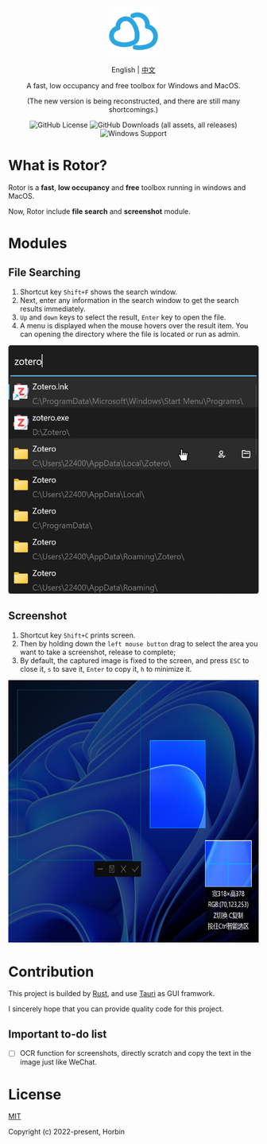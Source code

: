 <p align="center"><a href="https://github.com/Horbin-Magician/rotor-rs" target="_blank" rel="noopener noreferrer"><img width="100" src="./public/assets/logo.png" alt="Rotor logo"></a></p>

<p align="center">
<span>English</span>
<span> | </span>
<a href="doc\README_CN.md">中文</a>
</p>

<p align="center"><span>A fast, low occupancy and free toolbox for Windows and MacOS.</span></p>
<p align="center"><span>(The new version is being reconstructed, and there are still many shortcomings.)</span></p>

<div align="center">

![GitHub License](https://img.shields.io/github/license/Horbin-Magician/rotor)
![GitHub Downloads (all assets, all releases)](https://img.shields.io/github/downloads/Horbin-Magician/rotor/total)
![Windows Support](https://img.shields.io/badge/Windows-0078D6?style=flat&logo=windows&logoColor=white)

</div>

# What is Rotor?

Rotor is a **fast**, **low occupancy** and **free** toolbox running in windows and MacOS.

Now, Rotor include **file search** and **screenshot** module.

# Modules

## File Searching

1. Shortcut key `Shift+F` shows the search window.
2. Next, enter any information in the search window to get the search results immediately.
3. `Up` and `down` keys to select the result, `Enter` key to open the file. 
4. A menu is displayed when the mouse hovers over the result item. You can opening the directory where the file is located or run as admin.

<div align=center>
<img src="./doc/search_demo.png" width="521" height="500"> 
</div>


## Screenshot

1. Shortcut key `Shift+C` prints screen.
2. Then by holding down the `left mouse button` drag to select the area you want to take a screenshot, release to complete;
3. By default, the captured image is fixed to the screen, and press `ESC` to close it, `s` to save it, `Enter` to copy it, `h` to minimize it.

<div align=center>
<img src="./doc/screenshot_demo.png" width="671" height="528"> 
</div>

# Contribution

This project is builded by [Rust](https://www.rust-lang.org/), and use [Tauri](https://github.com/tauri-apps/tauri/) as GUI framwork.

I sincerely hope that you can provide quality code for this project.

## Important to-do list

- [ ] OCR function for screenshots, directly scratch and copy the text in the image just like WeChat.

# License

[MIT](https://opensource.org/licenses/MIT)

Copyright (c) 2022-present, Horbin
